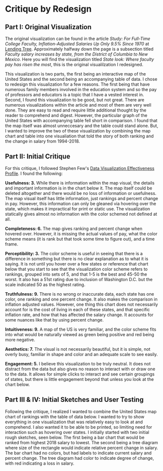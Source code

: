 # Critique by Redesign

## Part I: Original Visualization
The original visualization can be found in the article *Study: For Full-Time College Faculty, Inflation-Adjusted Salaries Up Only 9.5% Since 1970* at
[Lending Tree](https://www.lendingtree.com/student/historical-faculty-pay-study/#:~:text=The%20average%20salary%20for%20full,had%20only%20risen%20to%20%2488%2C703.).
Approximately halfway down the page is a subsection titled *Faculty salary increases by state, from the District of Columbia to New Mexico*. Here you will find the visualization titled *State look: Where faculty pay has risen the most*, 
this is the original visualilzation I redesigned. 

This visualization is two parts, the first being an interactive map of the United States and the second being an accompanying table of data. I chose to redesign this visualization for a few reasons. 
The first being that have numerous family members involved in the education system and so the pay of professors and educators is a topic that I have a vested interest in. Second, I found this visualization to be good, but not great. 
There are numerous visualizations within the article and most of them are very well done. They are easy to read and require little additional thought by the reader to comprehend and digest. 
However, the particular graph of the United States with accompanying table fell short in comparison. 
I found that the map itself was almost unneccesary and the table could stand alone. But, I wanted to improve the two of these visualization by combining the map chart and table
into one visualiation that told the story of both ranking and the change in salary from 1994-2018. 

## Part II: Initial Critique
For this critique, I followed Stephen Few's [Data Visualization Effectiveness Profile](http://www.perceptualedge.com/articles/visual_business_intelligence/data_visualization_effectiveness_profile.pdf). I found the following:

**Usefulness: 3.** While there is information within the map visual, the details and important information is in the chart below it. The map itself could be deleted altogether and there would be no loss of information or usefulness. 
The map visual itself has little information, just rankings and percent change in pay. However, this information can only be gleaned via hovering over the state, which makes it impractical for print or static use. 
The visualization statically gives almost no information with the color schemed not defined at all. 

**Completeness: 6.** The map gives ranking and percent change when hovered over. However, it is missing the actual values of pay, what the color scheme means (it is rank but that took some time to figure out), and a time frame.

**Perceptibility: 3.** The color scheme is useful in seeing that there is a difference in something but there is no clear explanation as to what it is saying. 
It is not until you hover over a few states or reference that chart below that you start to see that the visualization color scheme refers to rankings, grouped into sets of 5, and that 1-5 is the best and 45-50 the worst. 
It also has a 51st rating due to inclusion of Washington D.C. but the scale indicated 50 as the highest rating.

**Truthfulness: 9.** There is no wrong or inaccurate data, each state has one color, one ranking and one percent change. 
It also makes the comparison in inflation adjusted values. However, one thing this chart does not necessarily account for is the cost of living in each of these states, and that specific inflation rate, 
and how that has affected the salary change. It accounts for some nuances like that by using percent change. 

**Intuitiveness: 9.** A map of the US is very familiar, and the color scheme fits into what would be naturally viewed as green being positive and red being more negative. 

**Aesthetics: 7.** The visual is not necessarily beautiful, but it is simple, not overly busy, familiar in shape and color and an adequate scale to see easily. 

**Engagement: 5.** I believe this visualization to be truly neutral. It does not distract from the data but also gives no reason to interact with or draw one to the data. 
It allows for simple clicks to interact and see certain groupings of states, but there is little engagement beyond that unless you look at the chart below. 

## Part III & IV: Initial Sketches and User Testing
Following the critique, I realized I wanted to combine the United States map chart of rankings with the table of data below. I wanted to try to show everything in one visualization that was relatively easy
to look at and comprehend. I also wanted it to be able to be printed, so limiting need for interaction such as hovering over states.
I initially started with two initial rough sketches, seen below. The first being a bar chart that would be ranked from highest 2018 salary to lowest. The second being a tree diagram where size of the rectangle would indicate relative
percent change in salary. The bar chart had no colors, but had labels to indicate current salary and percent change. The tree diagram had color to indicate degree of change, with red indicating a loss in salary. 


